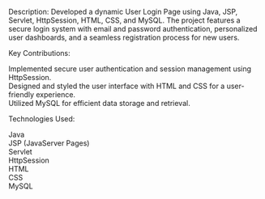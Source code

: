 Description:
Developed a dynamic User Login Page using Java, JSP, Servlet, HttpSession, HTML, CSS, and MySQL. The project features a secure login system with email and password authentication, personalized user dashboards, and a seamless registration process for new users.

Key Contributions:

Implemented secure user authentication and session management using HttpSession.<br>
Designed and styled the user interface with HTML and CSS for a user-friendly experience.<br>
Utilized MySQL for efficient data storage and retrieval.

Technologies Used:

Java <br>
JSP (JavaServer Pages) <br>
Servlet <br>
HttpSession <br>
HTML <br>
CSS <br>
MySQL <br>
